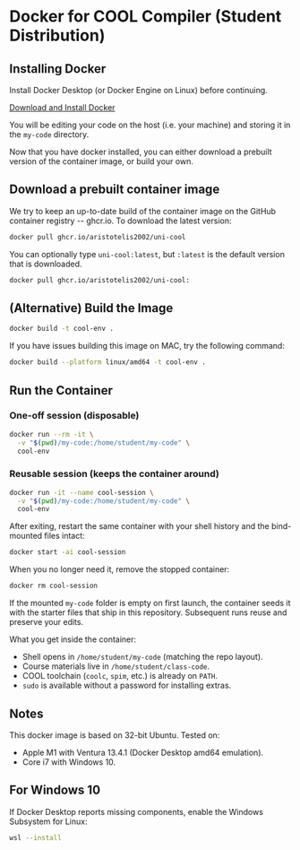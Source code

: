 # Docker for COOL Compiler (Student Distribution)

## Installing Docker
Install Docker Desktop (or Docker Engine on Linux) before continuing.

[Download and Install Docker](https://www.docker.com/products/docker-desktop/)

You will be editing your code on the host (i.e. your machine) and storing it in the `my-code` directory.

Now that you have docker installed, you can either download a prebuilt version
of the container image, or build your own.

## Download a prebuilt container image

We try to keep an up-to-date build of the container image on the GitHub
container registry -- ghcr.io. To download the latest version:

```bash
docker pull ghcr.io/aristotelis2002/uni-cool
```

You can optionally type `uni-cool:latest`, but `:latest` is the default version
that is downloaded.

```bash
docker pull ghcr.io/aristotelis2002/uni-cool:
```

## (Alternative) Build the Image
```bash
docker build -t cool-env .
```

If you have issues building this image on MAC, try the following command:
```bash
docker build --platform linux/amd64 -t cool-env .
```

## Run the Container

### One-off session (disposable)
```bash
docker run --rm -it \
  -v "$(pwd)/my-code:/home/student/my-code" \
  cool-env
```

### Reusable session (keeps the container around)
```bash
docker run -it --name cool-session \
  -v "$(pwd)/my-code:/home/student/my-code" \
  cool-env
```

After exiting, restart the same container with your shell history and the bind-mounted files intact:
```bash
docker start -ai cool-session
```

When you no longer need it, remove the stopped container:
```bash
docker rm cool-session
```

If the mounted `my-code` folder is empty on first launch, the container seeds it
with the starter files that ship in this repository. Subsequent runs reuse and
preserve your edits.

What you get inside the container:
- Shell opens in `/home/student/my-code` (matching the repo layout).
- Course materials live in `/home/student/class-code`.
- COOL toolchain (`coolc`, `spim`, etc.) is already on `PATH`.
- `sudo` is available without a password for installing extras.

## Notes
This docker image is based on 32-bit Ubuntu.
Tested on:
- Apple M1 with Ventura 13.4.1 (Docker Desktop amd64 emulation).
- Core i7 with Windows 10.

## For Windows 10
If Docker Desktop reports missing components, enable the Windows Subsystem for Linux:
```bash
wsl --install
```
